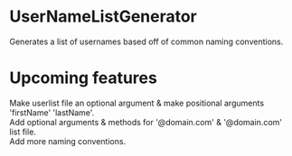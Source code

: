 # UserNameListGenerator
Generates a list of usernames based off of common naming conventions.

# Upcoming features
Make userlist file an optional argument & make positional arguments 'firstName' 'lastName'. \
Add optional arguments & methods for '@domain.com' & '@domain.com' list file. \
Add more naming conventions. 

